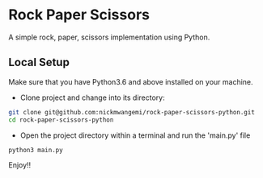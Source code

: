 # Rock Paper Scissors

A simple rock, paper, scissors implementation using Python.


## Local Setup
Make sure that you have Python3.6 and above installed on your machine.

- Clone project and change into its directory:
```bash
git clone git@github.com:nickmwangemi/rock-paper-scissors-python.git
cd rock-paper-scissors-python
```
- Open the project directory within a terminal and run the 'main.py' file
```bash
python3 main.py
```
Enjoy!! 